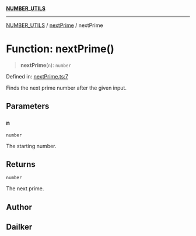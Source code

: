 [**NUMBER_UTILS**](../../README.md)

***

[NUMBER_UTILS](../../README.md) / [nextPrime](../README.md) / nextPrime

# Function: nextPrime()

> **nextPrime**(`n`): `number`

Defined in: [nextPrime.ts:7](https://github.com/dailker/everyutil/blob/d99125d64df5681bba8d2a0f0d24c32625cbf289/src/number/nextPrime.ts#L7)

Finds the next prime number after the given input.

## Parameters

### n

`number`

The starting number.

## Returns

`number`

The next prime.

## Author

## Dailker
